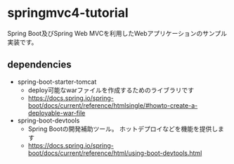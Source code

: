 # springmvc4-tutorial

Spring Boot及びSpring Web MVCを利用したWebアプリケーションのサンプル実装です。

## dependencies

* spring-boot-starter-tomcat
	* deploy可能なwarファイルを作成するためのライブラリです
	* https://docs.spring.io/spring-boot/docs/current/reference/htmlsingle/#howto-create-a-deployable-war-file
* spring-boot-devtools
	* Spring Bootの開発補助ツール。 ホットデプロイなどを機能を提供します
	* https://docs.spring.io/spring-boot/docs/current/reference/html/using-boot-devtools.html
	